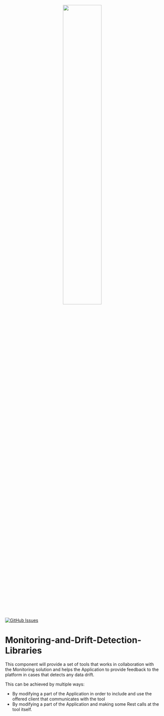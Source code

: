 <p align="center"><img width=50% src="https://raw.githubusercontent.com/DataCloud-project/DEP-PIPE-translator/main/img/DEPPIPE_Logo_TransparentBackground_White.png"></p>&nbsp;


[![GitHub Issues](https://img.shields.io/github/issues/DataCloud-project/Monitoring-and-Drift-Detection-Libraries.svg)](https://github.com/DataCloud-project/Monitoring-and-Drift-Detection-Libraries/issues)

# Monitoring-and-Drift-Detection-Libraries

This component will provide a set of tools that works in collaboration with the Monitoring solution 
and helps the Application to provide feedback to the platform in cases that detects any data drift.

This can be achieved by multiple ways:
- By modifying a part of the Application in order to include and use the offered client that communicates with
the tool
- By modifying a part of the Application and making some Rest calls at the tool itself.

